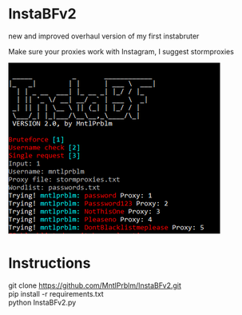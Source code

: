 # InstaBFv2
new and improved overhaul version of my first instabruter

Make sure your proxies work with Instagram, I suggest stormproxies

![alt text](https://github.com/MntlPrblm/InstaBFv2/blob/main/screenshots/instabf.PNG)

# Instructions
git clone https://github.com/MntlPrblm/InstaBFv2.git  
pip install -r requirements.txt  
python InstaBFv2.py

